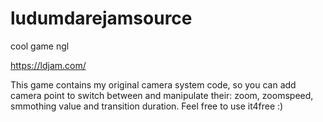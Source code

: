 # ludumdarejamsource
cool game ngl

https://ldjam.com/

This game contains my original camera system code, so you can add camera point to switch between and manipulate their: zoom, zoomspeed, smmothing value and transition duration. Feel free to use it4free :)
